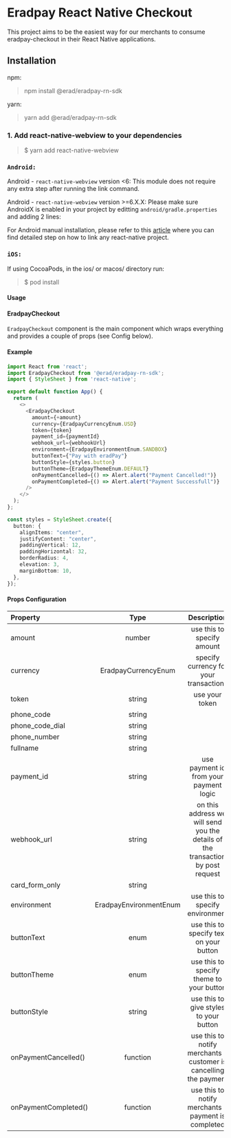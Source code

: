 # Eradpay React Native Checkout

This project aims to be the easiest way for our merchants to consume eradpay-checkout in their React Native applications.

## Installation

npm:
>npm install @erad/eradpay-rn-sdk

yarn:
>yarn add @erad/eradpay-rn-sdk

### 1. Add react-native-webview to your dependencies

> $ yarn add react-native-webview

### `Android:`

Android - `react-native-webview` version <6: This module does not require any extra step after running the link command.

Android - `react-native-webview` version >=6.X.X: Please make sure AndroidX is enabled in your project by editting `android/gradle.properties` and adding 2 lines:

For Android manual installation, please refer to this [article](https://engineering.brigad.co/demystifying-react-native-modules-linking-964399ec731b) where you can find detailed step on how to link any react-native project.

### `iOS:`

If using CocoaPods, in the ios/ or macos/ directory run:
> $ pod install

#### Usage

#### EradpayCheckout

`EradpayCheckout` component is the main component which wraps everything and provides a couple of props (see Config below).

#### Example

``` ts
import React from 'react';
import EradpayCheckout from '@erad/eradpay-rn-sdk';
import { StyleSheet } from 'react-native';

export default function App() {
  return (
    <>
      <EradpayCheckout
        amount={+amount}
        currency={EradpayCurrencyEnum.USD}
        token={token}
        payment_id={paymentId}
        webhook_url={webhookUrl}
        environment={EradpayEnvironmentEnum.SANDBOX}
        buttonText={"Pay with eradPay"}
        buttonStyle={styles.button}
        buttonTheme={EradpayThemeEnum.DEFAULT}
        onPaymentCancelled={() => Alert.alert("Payment Cancelled!")}
        onPaymentCompleted={() => Alert.alert("Payment Successfull")}
      />
    </>
  );
};

const styles = StyleSheet.create({
  button: {
    alignItems: "center",
    justifyContent: "center",
    paddingVertical: 12,
    paddingHorizontal: 32,
    borderRadius: 4,
    elevation: 3,
    marginBottom: 10,
  },
});
```

#### Props Configuration

| Property | Type | Description |
| :---         |     :---:      |          :---: |
| amount       | number         | use this to specify amount    |
| currency     | EradpayCurrencyEnum       | specify currency for your transactions |
| token     | string       | use your token      |
| phone_code     | string       |
| phone_code_dial     | string       |
| phone_number     | string       |
| fullname     | string       |
| payment_id     | string       | use payment id from your payment logic       |
| webhook_url     | string       | on this address we will send you the details of the transaction by post request      |
| card_form_only     | string       | 
| environment     | EradpayEnvironmentEnum | use this to specify environment  |
| buttonText     | enum       | use this to specify text on your button|
| buttonTheme     | enum       | use this to specify theme to your button|
| buttonStyle     | string      | use this to give styles to your button|
| onPaymentCancelled() | function | use this to notify merchants if customer is cancelling the payment|
| onPaymentCompleted() | function | use this to notify merchants if payment is completed |
